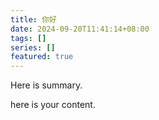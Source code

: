 ```yaml
---
title: 你好
date: 2024-09-20T11:41:14+08:00
tags: []
series: []
featured: true
---
```

Here is summary.

<!--more-->

here is your content.
